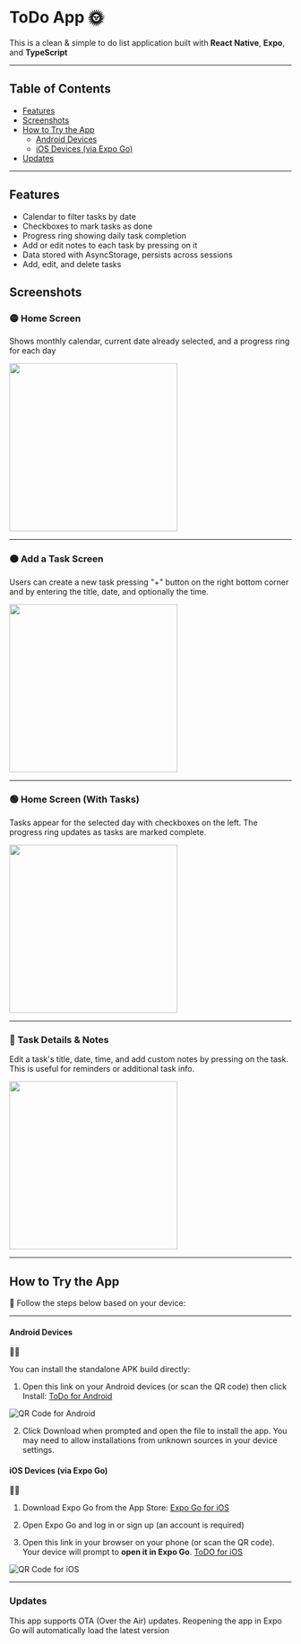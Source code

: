 # ToDo App 🌞
This is a clean & simple to do list application built with **React Native**, **Expo**, and **TypeScript**

---

## Table of Contents

- [Features](#features)
- [Screenshots](#screenshots)
- [How to Try the App](#how-to-try-the-app)
  - [Android Devices](#android-devices)
  - [iOS Devices (via Expo Go)](#ios-devices-via-expo-go)
- [Updates](#updates)

---

## Features 

- Calendar to filter tasks by date
- Checkboxes to mark tasks as done
- Progress ring showing daily task completion
- Add or edit notes to each task by pressing on it
- Data stored with AsyncStorage, persists across sessions
- Add, edit, and delete tasks

## Screenshots
### 🟡 Home Screen 
Shows monthly calendar, current date already selected, and a progress ring for each day

<img src="./assets/screenshots/home-empty.jpeg" width="300"/>

---
### 🟠 Add a Task Screen
Users can create a new task pressing "+" button on the right bottom corner and by entering the title, date, and optionally the time.

<img src="./assets/screenshots/add-task.jpeg" width="300"/>

---

### 🟢 Home Screen (With Tasks)
Tasks appear for the selected day with checkboxes on the left. The progress ring updates as tasks are marked complete.

<img src="./assets/screenshots/home-with-tasks.jpeg" width="300"/>

---

### 🔵 Task Details & Notes
Edit a task's title, date, time, and add custom notes by pressing on the task. This is useful for reminders or additional task info.

<img src="./assets/screenshots/task-details.jpeg" width="300"/>

---
## How to Try the App
🌟
Follow the steps below based on your device:

---

#### Android Devices
🤖📱

You can install the standalone APK build directly:

1. Open this link on your Android devices (or scan the QR code) then click Install:
[ToDo for Android](https://expo.dev/accounts/aysef/projects/todo-app/builds/53276e7a-92fa-4190-83ea-90ecb9ba8f93)

![QR Code for Android](./assets/qr-code-android1.png)

2. Click Download when prompted and open the file to install the app.
You may need to allow installations from unknown sources in your device settings.

#### iOS Devices (via Expo Go)
🍎📱

1. Download Expo Go from the App Store:
[Expo Go for iOS](https://apps.apple.com/us/app/expo-go/id982107779)

2. Open Expo Go and log in or sign up (an account is required)

3. Open this link in your browser on your phone (or scan the QR code). Your device will prompt to **open it in Expo Go**.
[ToDO for iOS](exp://u.expo.dev/05e99f8e-c05c-4dee-a981-dd995fc25f70?channel-name=preview&runtime-version=1.0.0&platform=ios)

![QR Code for iOS](./assets/qr-code-ios1.png)

---
### Updates

This app supports OTA (Over the Air) updates. Reopening the app in Expo Go will automatically load the latest version